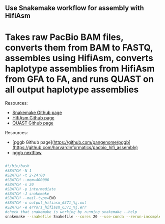 ## Use Snakemake workflow for assembly with HifiAsm

# Takes raw PacBio BAM files, converts them from BAM to FASTQ, assembles using HifiAsm, converts haplotype assemblies from HifiAsm from GFA to FA, and runs QUAST on all output haplotype assemblies

Resources:
- [Snakemake Github page]([https://github.com/pangenome/pggb](https://github.com/harvardinformatics/pacbio_hifi_assembly))
- [HifiAsm Github page]([https://nf-co.re/pangenome/1.0.0/](https://github.com/chhylp123/hifiasm))
- [QUAST Github page]([https://github.com/chhylp123/hifiasm](https://github.com/ablab/quast))


Resources:
- [pggb Github page](https://github.com/pangenome/pggb](https://github.com/harvardinformatics/pacbio_hifi_assembly)
- [pggb nextflow](https://nf-co.re/pangenome/1.0.0/)


```bash

#!/bin/bash
#SBATCH -N 1
#SBATCH -t 2-24:00
#SBATCH --mem=400000
#SBATCH -n 20
#SBATCH -p intermediate
#SBATCH -J snakemake
#SBATCH --mail-type=END
#SBATCH -o output_hifiasm_6371_%j.out
#SBATCH -e errors_hifiasm_6371_%j.err
#check that snakemake is working by running snakemake --help
snakemake --snakefile Snakefile --cores 20 --use-conda --rerun-incomplete
```
